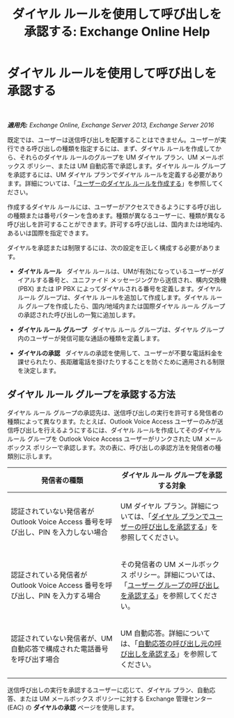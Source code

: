 ﻿---
title: 'ダイヤル ルールを使用して呼び出しを承認する: Exchange Online Help'
TOCTitle: ダイヤル ルールを使用して呼び出しを承認する
ms:assetid: 4c18bc07-f55c-42b7-81c1-729878aa93aa
ms:mtpsurl: https://technet.microsoft.com/ja-jp/library/JJ898499(v=EXCHG.150)
ms:contentKeyID: 51407525
ms.date: 05/22/2018
mtps_version: v=EXCHG.150
ms.translationtype: HT
---

# ダイヤル ルールを使用して呼び出しを承認する

 

_**適用先:** Exchange Online, Exchange Server 2013, Exchange Server 2016_

既定では、ユーザーは送信呼び出しを配置することはできません。ユーザーが実行できる呼び出しの種類を指定するには、まず、ダイヤル ルールを作成してから、それらのダイヤル ルールのグループを UM ダイヤル プラン、UM メールボックス ポリシー、または UM 自動応答で承認します。ダイヤル ルール グループを承認するには、UM ダイヤル プランでダイヤル ルールを定義する必要があります。詳細については、「[ユーザーのダイヤル ルールを作成する](create-dialing-rules-for-users-exchange-2013-help.md)」を参照してください。

作成するダイヤル ルールには、ユーザーがアクセスできるようにする呼び出しの種類または番号パターンを含めます。種類が異なるユーザーに、種類が異なる呼び出しを許可することができます。許可する呼び出しは、国内または地域内、あるいは国際を指定できます。

ダイヤルを承認または制限するには、次の設定を正しく構成する必要があります。

  - **ダイヤル ルール**   ダイヤル ルールは、UMが有効になっているユーザーがダイアルする番号と、ユニファイド メッセージングから送信され、構内交換機 (PBX) または IP PBX によってダイヤルされる番号を定義します。ダイヤル ルール グループは、ダイヤル ルールを追加して作成します。ダイヤル ルール グループを作成したら、国内/地域内または国際ダイヤル ルール グループの承認された呼び出しの一覧に追加します。

  - **ダイヤル ルール グループ**   ダイヤル ルール グループは、ダイヤル グループ内のユーザーが発信可能な通話の種類を定義します。

  - **ダイヤルの承認**   ダイヤルの承認を使用して、ユーザーが不要な電話料金を課せられたり、長距離電話を掛けたりすることを防ぐために適用される制限を決定します。

## ダイヤル ルール グループを承認する方法

ダイヤル ルール グループの承認先は、送信呼び出しの実行を許可する発信者の種類によって異なります。たとえば、Outlook Voice Access ユーザーのみが送信呼び出しを行えるようにするには、ダイヤル ルールを作成してそのダイヤル ルール グループを Outlook Voice Access ユーザーがリンクされた UM メールボックス ポリシーで承認します。次の表に、呼び出しの承認方法を発信者の種類別に示します。


<table>
<colgroup>
<col style="width: 50%" />
<col style="width: 50%" />
</colgroup>
<thead>
<tr class="header">
<th>発信者の種類</th>
<th>ダイヤル ルール グループを承認する対象</th>
</tr>
</thead>
<tbody>
<tr class="odd">
<td><p>認証されていない発信者が Outlook Voice Access 番号を呼び出し、PIN を入力しない場合</p></td>
<td><p>UM ダイヤル プラン。詳細については、「<a href="authorize-calls-for-users-in-a-dial-plan-exchange-2013-help.md">ダイヤル プランでユーザーの呼び出しを承認する</a>」を参照してください。</p></td>
</tr>
<tr class="even">
<td><p>認証されている発信者が Outlook Voice Access 番号を呼び出し、PIN を入力する場合</p></td>
<td><p>その発信者の UM メールボックス ポリシー。詳細については、「<a href="authorize-calls-for-a-group-of-users-exchange-2013-help.md">ユーザー グループの呼び出しを承認する</a>」を参照してください。</p></td>
</tr>
<tr class="odd">
<td><p>認証されていない発信者が、UM 自動応答で構成された電話番号を呼び出す場合</p></td>
<td><p>UM 自動応答。詳細については、「<a href="authorize-calls-for-auto-attendant-callers-exchange-2013-help.md">自動応答の呼び出し元の呼び出しを承認する</a>」を参照してください。</p></td>
</tr>
</tbody>
</table>


送信呼び出しの実行を承認するユーザーに応じて、ダイヤル プラン、自動応答、または UM メールボックス ポリシーに対する Exchange 管理センター (EAC) の <strong>ダイヤルの承認</strong> ページを使用します。

